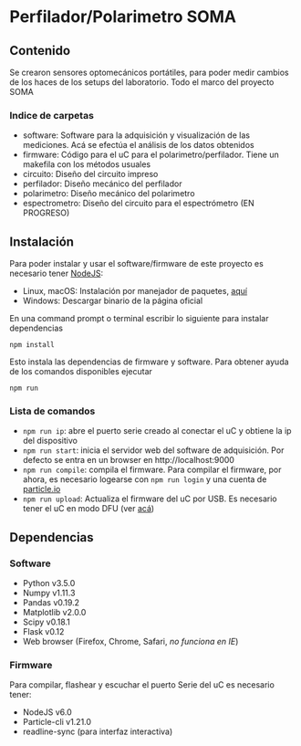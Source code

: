 # Perfilador/Polarimetro SOMA

## Contenido
Se crearon sensores optomecánicos portátiles, para poder medir cambios de los haces de los setups del laboratorio. Todo el marco del proyecto SOMA

### Indice de carpetas
- software: Software para la adquisición y visualización de las mediciones. Acá se efectúa el análisis de los datos obtenidos
- firmware: Código para el uC para el polarimetro/perfilador. Tiene un makefila con los métodos usuales
- circuito: Diseño del circuito impreso
- perfilador: Diseño mecánico del perfilador
- polarimetro: Diseño mecánico del polarimetro
- espectrometro: Diseño del circuito para el espectrómetro (EN PROGRESO)

## Instalación

Para poder instalar y usar el software/firmware de este proyecto es necesario tener [NodeJS](https://nodejs.org/es/):

- Linux, macOS: Instalación por manejador de paquetes, [aquí](https://nodejs.org/es/download/package-manager/)
- Windows: Descargar binario de la página oficial

En una command prompt o terminal escribir lo siguiente para instalar dependencias

```npm install```

Esto instala las dependencias de firmware y software. Para obtener ayuda de los comandos disponibles ejecutar

```npm run```

### Lista de comandos
- `npm run ip`: abre el puerto serie creado al conectar el uC y obtiene la ip del dispositivo
- `npm run start`: inicia el servidor web del software de adquisición. Por defecto se entra en un browser en http://localhost:9000
- `npm run compile`: compila el firmware. Para compilar el firmware, por ahora, es necesario logearse con `npm run login` y una cuenta de [particle.io](http://build.particle.io)
- `npm run upload`: Actualiza el firmware del uC por USB. Es necesario tener el uC en modo DFU (ver [acá](https://docs.particle.io/guide/getting-started/modes/photon/#dfu-mode-device-firmware-upgrade-))

## Dependencias

### Software
- Python v3.5.0
- Numpy v1.11.3
- Pandas v0.19.2
- Matplotlib v2.0.0
- Scipy v0.18.1
- Flask v0.12
- Web browser (Firefox, Chrome, Safari, _no funciona en IE_)

### Firmware
Para compilar, flashear y escuchar el puerto Serie del uC es necesario tener:
- NodeJS v6.0
- Particle-cli v1.21.0
- readline-sync (para interfaz interactiva)
